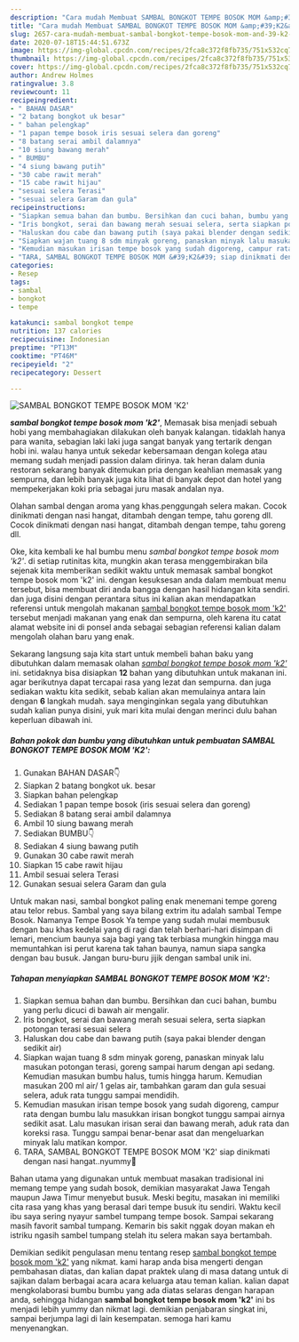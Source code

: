 ```yaml
---
description: "Cara mudah Membuat SAMBAL BONGKOT TEMPE BOSOK MOM &amp;#39;K2&amp;#39; Lezat"
title: "Cara mudah Membuat SAMBAL BONGKOT TEMPE BOSOK MOM &amp;#39;K2&amp;#39; Lezat"
slug: 2657-cara-mudah-membuat-sambal-bongkot-tempe-bosok-mom-and-39-k2-and-39-lezat
date: 2020-07-18T15:44:51.673Z
image: https://img-global.cpcdn.com/recipes/2fca8c372f8fb735/751x532cq70/sambal-bongkot-tempe-bosok-mom-k2-foto-resep-utama.jpg
thumbnail: https://img-global.cpcdn.com/recipes/2fca8c372f8fb735/751x532cq70/sambal-bongkot-tempe-bosok-mom-k2-foto-resep-utama.jpg
cover: https://img-global.cpcdn.com/recipes/2fca8c372f8fb735/751x532cq70/sambal-bongkot-tempe-bosok-mom-k2-foto-resep-utama.jpg
author: Andrew Holmes
ratingvalue: 3.8
reviewcount: 11
recipeingredient:
- " BAHAN DASAR"
- "2 batang bongkot uk besar"
- " bahan pelengkap"
- "1 papan tempe bosok iris sesuai selera dan goreng"
- "8 batang serai ambil dalamnya"
- "10 siung bawang merah"
- " BUMBU"
- "4 siung bawang putih"
- "30 cabe rawit merah"
- "15 cabe rawit hijau"
- "sesuai selera Terasi"
- "sesuai selera Garam dan gula"
recipeinstructions:
- "Siapkan semua bahan dan bumbu. Bersihkan dan cuci bahan, bumbu yang perlu dicuci di bawah air mengalir."
- "Iris bongkot, serai dan bawang merah sesuai selera, serta siapkan potongan terasi sesuai selera"
- "Haluskan dou cabe dan bawang putih (saya pakai blender dengan sedikit air)"
- "Siapkan wajan tuang 8 sdm minyak goreng, panaskan minyak lalu masukan potongan terasi, goreng sampai harum dengan api sedang. Kemudian masukan bumbu halus, tumis hingga harum. Kemudian masukan 200 ml air/ 1 gelas air, tambahkan garam dan gula sesuai selera, aduk rata tunggu sampai mendidih."
- "Kemudian masukan irisan tempe bosok yang sudah digoreng, campur rata dengan bumbu lalu masukkan irisan bongkot tunggu sampai airnya sedikit asat. Lalu masukan irisan serai dan bawang merah, aduk rata dan koreksi rasa. Tunggu sampai benar-benar asat dan mengeluarkan minyak lalu matikan kompor."
- "TARA, SAMBAL BONGKOT TEMPE BOSOK MOM &#39;K2&#39; siap dinikmati dengan nasi hangat..nyummy🤤"
categories:
- Resep
tags:
- sambal
- bongkot
- tempe

katakunci: sambal bongkot tempe 
nutrition: 137 calories
recipecuisine: Indonesian
preptime: "PT13M"
cooktime: "PT46M"
recipeyield: "2"
recipecategory: Dessert

---
```



![SAMBAL BONGKOT TEMPE BOSOK MOM &#39;K2&#39;](https://img-global.cpcdn.com/recipes/2fca8c372f8fb735/751x532cq70/sambal-bongkot-tempe-bosok-mom-k2-foto-resep-utama.jpg)

<b><i>sambal bongkot tempe bosok mom &#39;k2&#39;</i></b>, Memasak bisa menjadi sebuah hobi yang membahagiakan dilakukan oleh banyak kalangan. tidaklah hanya para wanita, sebagian laki laki juga sangat banyak yang tertarik dengan hobi ini. walau hanya untuk sekedar kebersamaan dengan kolega atau memang sudah menjadi passion dalam dirinya. tak heran dalam dunia restoran sekarang banyak ditemukan pria dengan keahlian memasak yang sempurna, dan lebih banyak juga kita lihat di banyak depot dan hotel yang mempekerjakan koki pria sebagai juru masak andalan nya.

Olahan sambal dengan aroma yang khas.penggungah selera makan. Cocok dinikmati dengan nasi hangat, ditambah dengan tempe, tahu goreng dll. Cocok dinikmati dengan nasi hangat, ditambah dengan tempe, tahu goreng dll.

Oke, kita kembali ke hal bumbu menu <i>sambal bongkot tempe bosok mom &#39;k2&#39;</i>. di setiap rutinitas kita, mungkin akan terasa menggembirakan bila sejenak kita memberikan sedikit waktu untuk memasak sambal bongkot tempe bosok mom &#39;k2&#39; ini. dengan kesuksesan anda dalam membuat menu tersebut, bisa membuat diri anda bangga dengan hasil hidangan kita sendiri. dan juga disini dengan perantara situs ini kalian akan mendapatkan referensi untuk mengolah makanan <u>sambal bongkot tempe bosok mom &#39;k2&#39;</u> tersebut menjadi makanan yang enak dan sempurna, oleh karena itu catat alamat website ini di ponsel anda sebagai sebagian referensi kalian dalam mengolah olahan baru yang enak.


Sekarang langsung saja kita start untuk membeli bahan baku yang dibutuhkan dalam memasak olahan <u><i>sambal bongkot tempe bosok mom &#39;k2&#39;</i></u> ini. setidaknya bisa disiapkan <b>12</b> bahan yang dibutuhkan untuk makanan ini. agar berikutnya dapat tercapai rasa yang lezat dan sempurna. dan juga sediakan waktu kita sedikit, sebab kalian akan memulainya antara lain dengan <b>6</b> langkah mudah. saya menginginkan segala yang dibutuhkan sudah kalian punya disini, yuk mari kita mulai dengan merinci dulu bahan keperluan dibawah ini.

<!--inarticleads1-->

##### Bahan pokok dan bumbu yang dibutuhkan untuk pembuatan SAMBAL BONGKOT TEMPE BOSOK MOM &#39;K2&#39;:

1. Gunakan  BAHAN DASAR👇
1. Siapkan 2 batang bongkot uk. besar
1. Siapkan  bahan pelengkap
1. Sediakan 1 papan tempe bosok (iris sesuai selera dan goreng)
1. Sediakan 8 batang serai ambil dalamnya
1. Ambil 10 siung bawang merah
1. Sediakan  BUMBU👇
1. Sediakan 4 siung bawang putih
1. Gunakan 30 cabe rawit merah
1. Siapkan 15 cabe rawit hijau
1. Ambil sesuai selera Terasi
1. Gunakan sesuai selera Garam dan gula


Untuk makan nasi, sambal bongkot paling enak menemani tempe goreng atau telor rebus. Sambal yang saya bilang extrim itu adalah sambal Tempe Bosok. Namanya Tempe Bosok Ya tempe yang sudah mulai membusuk dengan bau khas kedelai yang di ragi dan telah berhari-hari disimpan di lemari, mencium baunya saja bagi yang tak terbiasa mungkin hingga mau memuntahkan isi perut karena tak tahan baunya, namun siapa sangka dengan bau busuk. Jangan buru-buru jijik dengan sambal unik ini. 

<!--inarticleads2-->

##### Tahapan menyiapkan SAMBAL BONGKOT TEMPE BOSOK MOM &#39;K2&#39;:

1. Siapkan semua bahan dan bumbu. Bersihkan dan cuci bahan, bumbu yang perlu dicuci di bawah air mengalir.
1. Iris bongkot, serai dan bawang merah sesuai selera, serta siapkan potongan terasi sesuai selera
1. Haluskan dou cabe dan bawang putih (saya pakai blender dengan sedikit air)
1. Siapkan wajan tuang 8 sdm minyak goreng, panaskan minyak lalu masukan potongan terasi, goreng sampai harum dengan api sedang. Kemudian masukan bumbu halus, tumis hingga harum. Kemudian masukan 200 ml air/ 1 gelas air, tambahkan garam dan gula sesuai selera, aduk rata tunggu sampai mendidih.
1. Kemudian masukan irisan tempe bosok yang sudah digoreng, campur rata dengan bumbu lalu masukkan irisan bongkot tunggu sampai airnya sedikit asat. Lalu masukan irisan serai dan bawang merah, aduk rata dan koreksi rasa. Tunggu sampai benar-benar asat dan mengeluarkan minyak lalu matikan kompor.
1. TARA, SAMBAL BONGKOT TEMPE BOSOK MOM &#39;K2&#39; siap dinikmati dengan nasi hangat..nyummy🤤


Bahan utama yang digunakan untuk membuat masakan tradisional ini memang tempe yang sudah bosok, demikian masyarakat Jawa Tengah maupun Jawa Timur menyebut busuk. Meski begitu, masakan ini memiliki cita rasa yang khas yang berasal dari tempe busuk itu sendiri. Waktu kecil ibu saya sering nyayur sambel tumpang tempe bosok. Sampai sekarang masih favorit sambal tumpang. Kemarin bis sakit nggak doyan makan eh istriku ngasih sambel tumpang stelah itu selera makan saya bertambah. 

Demikian sedikit pengulasan menu tentang resep <u>sambal bongkot tempe bosok mom &#39;k2&#39;</u> yang nikmat. kami harap anda bisa mengerti dengan pembahasan diatas, dan kalian dapat praktek ulang di masa datang untuk di sajikan dalam berbagai acara acara keluarga atau teman kalian. kalian dapat mengkolaborasi bumbu bumbu yang ada diatas selaras dengan harapan anda, sehingga hidangan <b>sambal bongkot tempe bosok mom &#39;k2&#39;</b> ini bs menjadi lebih yummy dan nikmat lagi. demikian penjabaran singkat ini, sampai berjumpa lagi di lain kesempatan. semoga hari kamu menyenangkan.

